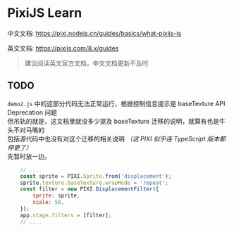 # PixiJS Learn

中文文档: https://pixi.nodejs.cn/guides/basics/what-pixijs-is

英文文档: https://pixijs.com/8.x/guides

> 建议阅读英文官方文档，中文文档更新不及时

## TODO

`demo2.js` 中的这部分代码无法正常运行，根据控制信息提示是 baseTexture API Deprecation 问题  
但吊轨的就是，这文档里就没多少提及 baseTexture 迁移的说明，就算有也是牛头不对马嘴的  
包括源代码中也没有对这个迁移的相关说明 *（这 PIXI 似乎连 TypeScript 版本都停更了）*  
先暂时放一边。

```javascript
    // ....
    const sprite = PIXI.Sprite.from('displacement');
    sprite.texture.baseTexture.wrapMode = 'repeat';
    const filter = new PIXI.DisplacementFilter({
        sprite: sprite,
        scale: 50,
    });
    app.stage.filters = [filter];
    // ....
```